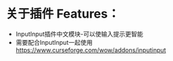 # 关于插件 Features：
- InputInput插件中文模块-可以使输入提示更智能
- 需要配合InputInput一起使用 https://www.curseforge.com/wow/addons/inputinput